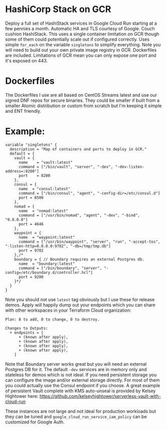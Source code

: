 # HashiCorp Stack on GCR
Deploy a full set of HashiStack services in Google Cloud Run starting at a few pennies a month.  Automatic HA and TLS courtesy of Google.  Couch cushion HashiStack.  This uses a single container limitation on GCR though some of them could potentially scale out if configured correctly.  Uses simple `for_each` on the variable `singletons` to simplify everything.  Note you will need to build out your own private image registry in GCR.  Dockerfiles are included.  Limitations of GCR mean you can only expose one port and it's exposed on 443.

# Dockerfiles
The Dockerfiles I use are all based on CentOS Streams latest and use our signed DNF repos for secure binaries.  They could be smaller if built from a smaller Atomic distribution or custom from scratch but I'm keeping it simple and ENT friendly.

# Example:
```
variable "singletons" {
  description = "Map of containers and ports to deploy in GCR."
  default = {
    vault = {
      name    = "vault:latest"
      command = ["/bin/vault", "server", "-dev", "-dev-listen-address=:8200"]
      port    = 8200
    },
    consul = {
      name  = "consul:latest"
      command = ["/bin/consul", "agent", "-config-dir=/etc/consul.d"]
      port = 8500
    },
    nomad = {
      name  = "nomad:latest"
      command = ["/usr/bin/nomad", "agent", "-dev", "-bind", "0.0.0.0"]
      port = 4646
    },
    waypoint = {
      name  = "waypoint:latest"
      command = ["/usr/bin/waypoint", "server", "run", "-accept-tos", "-listen-http=0.0.0.0:9702", "-db=/tmp/tmp.db"]
      port = 9702
    },/*
    boundary = { // Boundary requires an external Postgres db.
      name  = "boundary:latest"
      command = ["/bin/boundary", "server", "-config=/etc/boundary.d/controller.hcl"]
      port = 9200
    }*/
  }
}
```
Note you should not use `latest` tag obviously but I use these for release demos. Apply will happily dump out your endpoints which you can share with other workspaces in your Terraform Cloud organization:
```
Plan: 8 to add, 0 to change, 0 to destroy.

Changes to Outputs:
  + endpoints = [
      + (known after apply),
      + (known after apply),
      + (known after apply),
      + (known after apply),
    ]
```
Note that Boundary server works great but you will need an external Postgres DB for it.  The default `-dev` services are in memory only and stateless for demos which is not ideal.  If you need persistent storage you can configure the image and/or external storage directly.  For most of them you could actually use the Consul endpoint if you choose.  A great example of persistent Vault complete with KMS auto-unseal is provided by Kelsey Hightower here: https://github.com/kelseyhightower/serverless-vault-with-cloud-run

These instances are not large and not ideal for production workloads but they can be tuned and `google_cloud_run_service_iam_policy` can be customized for Google Auth.
